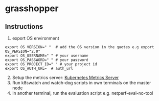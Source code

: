 # grasshopper
## Instructions
1. export OS environment
```
export OS_VERSION=" "  # add the OS version in the quotes e.g export OS_VERSION="2.0"
export OS_USERNAME=" " # your username 
export OS_PASSWORD=" " # your password 
export OS_PROJECT_ID=" " # your project id 
export OS_AUTH_URL=  # auth_url 
```
2. Setup the metrics server: [Kubernetes Metrics Server](https://github.com/kubernetes-sigs/metrics-server)
3. Run k8swatch and watch-dog scripts in own terminals on the master node
4. In another terminal, run the evaluation script e.g. netperf-eval-no-tool

